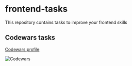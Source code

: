 # frontend-tasks

This repository contains tasks to improve your frontend skills

## Codewars tasks

[Codewars profile](https://www.codewars.com/users/alexey-koran)

![Codewars](https://www.codewars.com/users/alexey-koran/badges/large)
